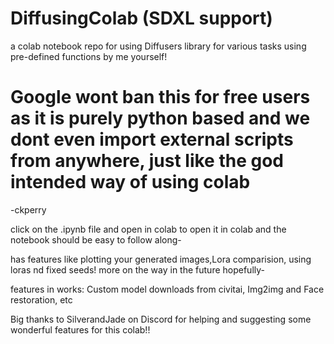 # DiffusingColab (SDXL support)
a colab notebook repo for using Diffusers library for various tasks using pre-defined functions by me yourself! 


# Google wont ban this for free users as it is purely python based and we dont even import external scripts from anywhere, just like the god intended way of using colab 
-ckperry


click on the .ipynb file and open in colab to open it in colab and the notebook should be easy to follow along-

has features like plotting your generated images,Lora comparision, using loras nd fixed seeds! more on the way in the future hopefully-

features in works: Custom model downloads from civitai, Img2img and Face restoration, etc

Big thanks to SilverandJade on Discord for helping and suggesting some wonderful features for this colab!!
